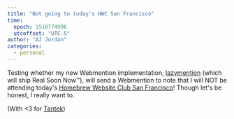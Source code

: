 ```yaml
---
title: "Not going to today's HWC San Francisco"
time:
  epoch: 1510774996
  utcoffset: "UTC-5"
author: "AJ Jordan"
categories:
  - personal
---
```


Testing whether my new Webmention implementation, [lazymention][] (which will ship Real Soon Now™), will send a Webmention to note that I will <data class="p-rsvp" value="no">NOT be attending</data> today's <a href="http://tantek.com/2017/319/e1/homebrew-website-club" class="u-in-reply-to">Homebrew Website Club San Francisco</a>! Though let's be honest, I really want to.

(With <3 for [Tantek][])

 [lazymention]: https://github.com/strugee/lazymention
 [Tantek]: https://chat.indieweb.org/social/2017-11-15#t1510774596509000
